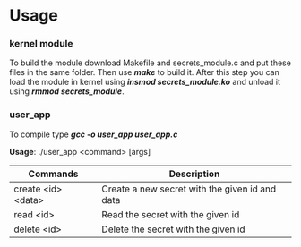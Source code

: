 # Usage

### kernel module

To build the module download Makefile and secrets_module.c and put these files in the same folder. Then use ***make*** to build it. After this step you can load the module in kernel using ***insmod secrets_module.ko*** and unload it using ***rmmod secrets_module***.

### user_app

To compile type ***gcc -o user_app user_app.c***

**Usage**: ./user_app \<command> [args]

|Commands|Description|
|-|--------|
|create \<id> \<data>|Create a new secret with the given id and data|
|read \<id>|Read the secret with the given id|
|delete \<id>|Delete the secret with the given id|
